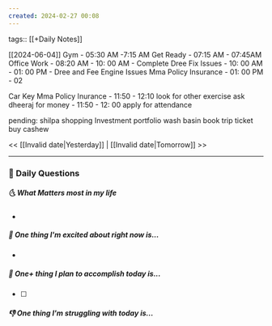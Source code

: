 ```yaml
---
created: 2024-02-27 00:08
---
```

tags:: [[+Daily Notes]]

[[2024-06-04]]
Gym - 05:30 AM -7:15 AM
Get Ready - 07:15 AM - 07:45AM
Office Work - 08:20 AM - 10: 00 AM - Complete Dree
Fix Issues - 10: 00 AM - 01: 00 PM - Dree and Fee Engine Issues
Mma Policy Insurance - 01: 00 PM - 02

Car Key
Mma Policy Inurance - 11:50 - 12:10
look for other exercise
ask dheeraj for money - 11:50 - 12: 00
apply for attendance

pending:
shilpa shopping 
Investment portfolio
wash basin
book trip ticket
buy cashew

<< [[Invalid date|Yesterday]] | [[Invalid date|Tomorrow]] >>

---
### 📅 Daily Questions
##### 🌜 What Matters most in my life
- 

##### 🙌 One thing I'm excited about right now is...
- 

##### 🚀 One+ thing I plan to accomplish today is...
- [ ] 

##### 👎 One thing I'm struggling with today is...
